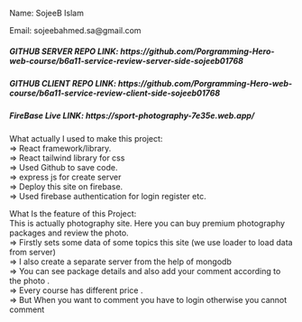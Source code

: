 <p>Name: SojeeB Islam</p>
<p>Email: sojeebahmed.sa@gmail.com</p>

<h5>GITHUB SERVER REPO LINK:
 https://github.com/Porgramming-Hero-web-course/b6a11-service-review-server-side-sojeeb01768
</h5>

<h5>GITHUB CLIENT REPO LINK: 
https://github.com/Porgramming-Hero-web-course/b6a11-service-review-client-side-sojeeb01768
</h5>

<h5>FireBase Live LINK: 
https://sport-photography-7e35e.web.app/
</h5>


<p>What actually I used to make this project: <br>
=> React framework/library. <br>
=> React tailwind library for css <br>
=> Used Github to save code. <br>
=> express js for create server <br>
=> Deploy this site on firebase. <br>
=> Used firebase authentication for login register etc. <br>
</p>



<p>What Is the feature of this Project: <br>
This is actually photography site. Here you can buy premium photography packages and review the photo. <br>
=> Firstly  sets some data of some topics this site (we use loader to load data from server) <br>
=> I also create a separate server from the help of mongodb<br>
=> You can see package details and also add your comment according to the photo . <br>
=> Every course has different price . <br>
=> But When you want to comment you have to login otherwise you cannot comment<br>
 </p>